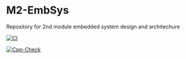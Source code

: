 # M2-EmbSys
Repository for 2nd module embedded system design and architechure

[![CI](https://github.com/tanmaypadhi08/M2-EmbSys/actions/workflows/blank.yml/badge.svg)](https://github.com/tanmaypadhi08/M2-EmbSys/actions/workflows/blank.yml)

[![Cpp-Check](https://github.com/tanmaypadhi08/M2-EmbSys/actions/workflows/c-cpp.yml/badge.svg)](https://github.com/tanmaypadhi08/M2-EmbSys/actions/workflows/c-cpp.yml)
